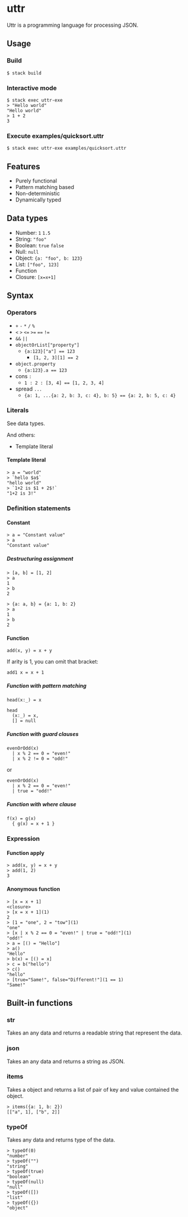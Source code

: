 # uttr

Uttr is a programming language for processing JSON.

## Usage

### Build
```
$ stack build
```

### Interactive mode
```
$ stack exec uttr-exe
> "Hello world"
"Hello world"
> 1 + 2
3
```

### Execute examples/quicksort.uttr
```
$ stack exec uttr-exe examples/quicksort.uttr
```

## Features
- Purely functional
- Pattern matching based
- Non-deterministic
- Dynamically typed

## Data types
- Number: `1` `1.5`
- String: `"foo"`
- Boolean: `true` `false`
- Null: `null`
- Object: `{a: "foo", b: 123}`
- List: `["foo", 123]`
- Function
- Closure: `[x=x+1]`

## Syntax

### Operators
- `+` `-` `*` `/` `%`
- `<` `>` `<=` `>=` `==` `!=`
- `&&` `||`
- `objectOrList["property"]`
  - `{a:123}["a"] == 123`
	- `[1, 2, 3][1] == 2`
- `object.property`
  - `{a:123}.a == 123`
- cons `:`
  - `1 : 2 : [3, 4] == [1, 2, 3, 4]`
- spread `...`
  - `{a: 1, ...{a: 2, b: 3, c: 4}, b: 5} == {a: 2, b: 5, c: 4}`

### Literals
See data types.

And others:
- Template literal

#### Template literal

```
> a = "world"
> `hello $a$`
"hello world"
> `1+2 is $1 + 2$!`
"1+2 is 3!"
```

### Definition statements
#### Constant

```
> a = "Constant value"
> a
"Constant value"
```

##### Destructuring assignment

```
> [a, b] = [1, 2]
> a
1
> b
2
```

```
> {a: a, b} = {a: 1, b: 2}
> a
1
> b
2
```

#### Function

```
add(x, y) = x + y
```

If arity is 1, you can omit that bracket:

```
add1 x = x + 1
```

##### Function with pattern matching

```
head(x:_) = x
```

```
head
  (x:_) = x,
  [] = null
```

##### Function with guard clauses

```
evenOrOdd(x)
  | x % 2 == 0 = "even!"
  | x % 2 != 0 = "odd!"
```

or

```
evenOrOdd(x)
  | x % 2 == 0 = "even!"
  | true = "odd!"
```

##### Function with where clause

```
f(x) = g(x)
  { g(x) = x + 1 }
```

### Expression
#### Function apply

```
> add(x, y) = x + y
> add(1, 2)
3
```

#### Anonymous function

```
> [x = x + 1]
<closure>
> [x = x + 1](1)
2
> [1 = "one", 2 = "tow"](1)
"one"
> [x | x % 2 == 0 = "even!" | true = "odd!"](1)
"odd!"
> a = [() = "Hello"]
> a()
"Hello"
> b(x) = [() = x]
> c = b("hello")
> c()
"hello"
> [true="Same!", false="Different!"](1 == 1)
"Same!"
```

## Built-in functions
### str
Takes an any data and returns a readable string that represent the data.

### json
Takes an any data and returns a string as JSON.

### items
Takes a object and returns a list of pair of key and value contained the object.

```
> items({a: 1, b: 2})
[["a", 1], ["b", 2]]
```

### typeOf
Takes any data and returns type of the data.

```
> typeOf(0)
"number"
> typeOf("")
"string"
> typeOf(true)
"boolean"
> typeOf(null)
"null"
> typeOf([])
"list"
> typeOf({})
"object"
```
